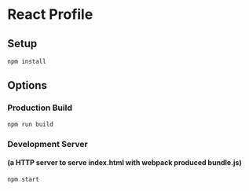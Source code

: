 # React Profile

## Setup

`npm install`

## Options

### Production Build

`npm run build`

### Development Server

#### (a HTTP server to serve index.html with webpack produced bundle.js)

`npm start`
